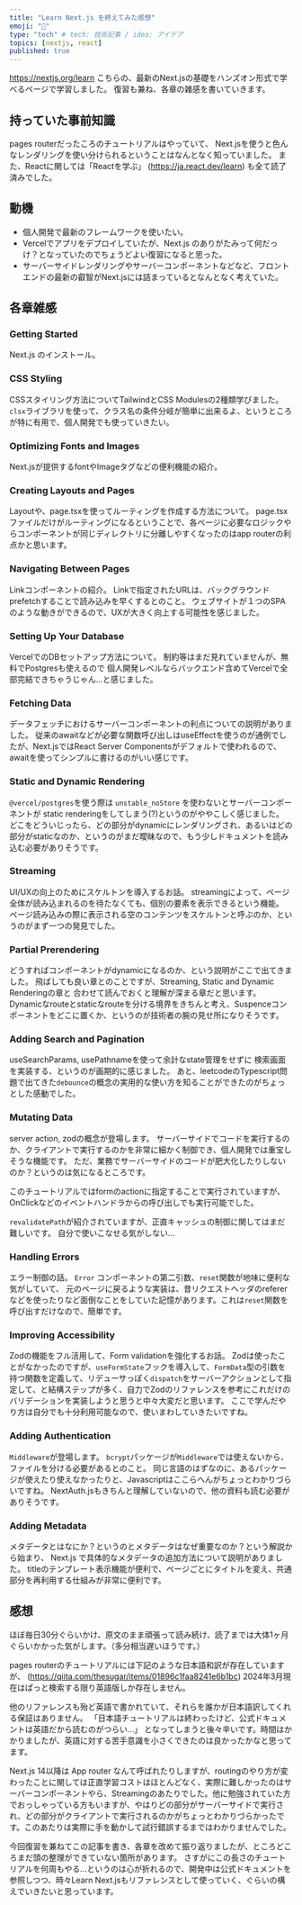 ```yaml
---
title: "Learn Next.js を終えてみた感想"
emoji: "👋"
type: "tech" # tech: 技術記事 / idea: アイデア
topics: [nextjs, react]
published: true
---
```


https://nextjs.org/learn
こちらの、最新のNext.jsの基礎をハンズオン形式で学べるページで学習しました。
復習も兼ね、各章の雑感を書いていきます。

## 持っていた事前知識
pages routerだったころのチュートリアルはやっていて、
Next.jsを使うと色んなレンダリングを使い分けられるということはなんとなく知っていました。
また、Reactに関しては「Reactを学ぶ」 (https://ja.react.dev/learn) も全て読了済みでした。

## 動機
- 個人開発で最新のフレームワークを使いたい。
- Vercelでアプリをデプロイしていたが、Next.js のありがたみって何だっけ？となっていたのでちょうどよい復習になると思った。
- サーバーサイドレンダリングやサーバーコンポーネントなどなど、フロントエンドの最新の叡智がNext.jsには詰まっているとなんとなく考えていた。

## 各章雑感

### Getting Started
Next.js のインストール。

### CSS Styling
CSSスタイリング方法についてTailwindとCSS Modulesの2種類学びました。
`clsx`ライブラリを使って、クラス名の条件分岐が簡単に出来るよ、というところが特に有用で、個人開発でも使っていきたい。

### Optimizing Fonts and Images
Next.jsが提供するfontやImageタグなどの便利機能の紹介。

### Creating Layouts and Pages
Layoutや、page.tsxを使ってルーティングを作成する方法について。
page.tsxファイルだけがルーティングになるということで、各ページに必要なロジックやらコンポーネントが同じディレクトリに分離しやすくなったのはapp routerの利点かと思います。

### Navigating Between Pages
Linkコンポーネントの紹介。
Linkで指定されたURLは、バックグラウンドprefetchすることで読み込みを早くするとのこと。
ウェブサイトが１つのSPAのような動きができるので、UXが大きく向上する可能性を感じました。

### Setting Up Your Database
VercelでのDBセットアップ方法について。
制約等はまだ見れていませんが、無料でPostgresも使えるので
個人開発レベルならバックエンド含めてVercelで全部完結できちゃうじゃん...と感じました。

### Fetching Data
データフェッチにおけるサーバーコンポーネントの利点についての説明がありました。
従来のawaitなどが必要な関数呼び出しはuseEffectを使うのが通例でしたが、Next.jsではReact Server Componentsがデフォルトで使われるので、awaitを使ってシンプルに書けるのがいい感じです。

### Static and Dynamic Rendering
`@vercel/postgres`を使う際は `unstable_noStore` を使わないとサーバーコンポーネントが static renderingをしてしまう(?)というのがややこしく感じました。
どこをどういじったら、どの部分がdynamicにレンダリングされ、あるいはどの部分がstaticなのか、というのがまだ曖昧なので、もう少しドキュメントを読み込む必要がありそうです。

### Streaming
UI/UXの向上のためにスケルトンを導入するお話。
streamingによって、ページ全体が読み込まれるのを待たなくても、個別の要素を表示できるという機能。
ページ読み込みの際に表示される空のコンテンツをスケルトンと呼ぶのか、というのがまず一つの発見でした。

### Partial Prerendering
どうすればコンポーネントがdynamicになるのか、という説明がここで出てきました。
飛ばしても良い章とのことですが、Streaming, Static and Dynamic Renderingの章と
合わせて読んでおくと理解が深まる章だと思います。
Dynamicなrouteとstaticなrouteを分ける境界をきちんと考え、Suspenceコンポーネントをどこに置くか、というのが技術者の腕の見せ所になりそうです。

### Adding Search and Pagination
useSearchParams, usePathnameを使って余計なstate管理をせずに
検索画面を実装する、というのが画期的に感じました。
あと、leetcodeのTypescript問題で出てきた`debounce`の概念の実用的な使い方を知ることができたのがちょっとした感動でした。

### Mutating Data
server action, zodの概念が登場します。
サーバーサイドでコードを実行するのか、クライアントで実行するのかを非常に細かく制御でき、個人開発では重宝しそうな機能です。
ただ、業務でサーバーサイドのコードが肥大化したりしないのか？というのは気になるところです。

このチュートリアルではformのactionに指定することで実行されていますが、OnClickなどのイベントハンドラからの呼び出しでも実行可能でした。

`revalidatePath`が紹介されていますが、正直キャッシュの制御に関してはまだ難しいです。
自分で使いこなせる気がしない...

### Handling Errors
エラー制御の話。
`Error` コンポーネントの第二引数、`reset`関数が地味に便利な気がしていて、
元のページに戻るような実装は、昔リクエストヘッダのrefererなどを使ったりなど面倒なことをしていた記憶があります。これは`reset`関数を呼び出すだけなので、簡単です。

### Improving Accessibility
Zodの機能をフル活用して、Form validationを強化するお話。
Zodは使ったことがなかったのですが、`useFormState`フックを導入して、`FormData`型の引数を持つ関数を定義して、リデューサっぽく`dispatch`をサーバーアクションとして指定して、と結構ステップが多く、自力でZodのリファレンスを参考にこれだけのバリデーションを実装しようと思うと中々大変だと思います。
ここで学んだやり方は自分でも十分利用可能なので、使いまわしていきたいですね。

### Adding Authentication
`Middleware`が登場します。
`bcrypt`パッケージが`Middleware`では使えないから、ファイルを分ける必要があるとのこと。
同じ言語のはずなのに、あるパッケージが使えたり使えなかったりと、Javascriptはここらへんがちょっとわかりづらいですね。
NextAuth.jsもきちんと理解していないので、他の資料も読む必要がありそうです。

### Adding Metadata
メタデータとはなにか？というのとメタデータはなぜ重要なのか？という解説から始まり、
Next.js で具体的なメタデータの追加方法について説明がありました。
titleのテンプレート表示機能が便利で、ページごとにタイトルを変え、共通部分を再利用する仕組みが非常に便利です。

## 感想

ほぼ毎日30分ぐらいかけ、原文のまま頑張って読み続け、読了までは大体1ヶ月ぐらいかかった気がします。（多分相当遅いほうです。）

pages routerのチュートリアルには下記のような日本語和訳が存在していますが、
(https://qiita.com/thesugar/items/01896c1faa8241e6b1bc)
2024年3月現在はぱっと検索する限り英語版しか存在しません。

他のリファレンスも殆ど英語で書かれていて、それらを誰かが日本語訳してくれる保証はありません。
「日本語チュートリアルは終わったけど、公式ドキュメントは英語だから読むのがつらい...」
となってしまうと後々辛いです。時間はかかりましたが、英語に対する苦手意識を小さくできたのは良かったかなと思ってます。

Next.js 14以降は App router なんて呼ばれたりしますが、routingのやり方が変わったことに関しては正直学習コストはほとんどなく、実際に難しかったのはサーバーコンポーネントやら、Streamingのあたりでした。他に勉強されていた方でおっしゃっている方もいますが、やはりどの部分がサーバーサイドで実行され、どの部分がクライアントで実行されるのかがちょっとわかりづらかったです。このあたりは実際に手を動かして試行錯誤するまではわかりませんでした。

今回復習を兼ねてこの記事を書き、各章を改めて振り返りましたが、ところどころまだ頭の整理ができていない箇所があります。
さすがにこの長さのチュートリアルを何周もやる...というのは心が折れるので、開発中は公式ドキュメントを参照しつつ、時々Learn Next.jsもリファレンスとして使っていく、ぐらいの構えでいきたいと思っています。
